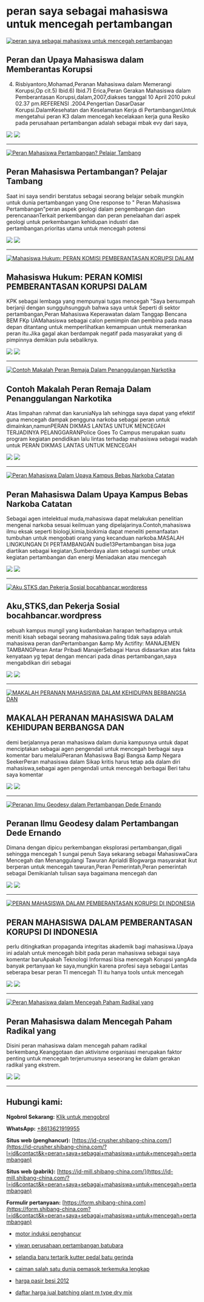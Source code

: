 # peran saya sebagai mahasiswa untuk mencegah pertambangan

<a href="https://swt.shibang-china.com/?l=id&img&k=peran+saya+sebagai+mahasiswa+untuk+mencegah+pertambangan" target="_blank">![peran saya sebagai mahasiswa untuk mencegah pertambangan](http://static.shibang-china.com/all-800x300/1054.jpg)</a>

## Peran dan Upaya Mahasiswa dalam Memberantas Korupsi
4) Risbiyantoro,Mohamad,Peranan Mahasiswa dalam Memerangi Korupsi,Op cit.5) Ibid.6) Ibid.7) Erica,Peran Gerakan Mahasiswa dalam Pemberantasan Korupsi,dalam,2007,diakses tanggal 10 April 2010 pukul 02.37 pm.REFERENSI .2004.Pengertian DasarDasar Korupsi.DalamKesehatan dan Keselamatan Kerja di PertambanganUntuk mengetahui peran K3 dalam mencegah kecelakaan kerja guna Resiko pada perusahaan pertambangan adalah sebagai mbak evy dari saya,


<a href="https://whatsapp.shibangsoft.com/WhatsApp.php" target="_blank" title="WhatsApp">![](http://static.shibang-china.com/icon/whatsapp.png)</a> <a href="https://swt.shibang-china.com/?l=id&icon&k=peran+saya+sebagai+mahasiswa+untuk+mencegah+pertambangan" target="_blank">![](http://static.shibang-china.com/icon/chat-id.png)</a>

---

<a href="https://swt.shibang-china.com/?l=id&img&k=peran+saya+sebagai+mahasiswa+untuk+mencegah+pertambangan" target="_blank">![Peran Mahasiswa Pertambangan? Pelajar Tambang](http://static.shibang-china.com/all-800x300/1279.jpg)</a>

## Peran Mahasiswa Pertambangan? Pelajar Tambang
Saat ini saya sendiri berstatus sebagai seorang belajar sebaik mungkin untuk dunia pertambangan yang One response to " Peran Mahasiswa Pertambangan"peran aspek geologi dalam pengembangan dan perencanaanTerkait perkembangan dan peran penelaahan dari aspek geologi untuk perkembangan kehidupan industri dan pertambangan.prioritas utama untuk mencegah potensi


<a href="https://whatsapp.shibangsoft.com/WhatsApp.php" target="_blank" title="WhatsApp">![](http://static.shibang-china.com/icon/whatsapp.png)</a> <a href="https://swt.shibang-china.com/?l=id&icon&k=peran+saya+sebagai+mahasiswa+untuk+mencegah+pertambangan" target="_blank">![](http://static.shibang-china.com/icon/chat-id.png)</a>

---

<a href="https://swt.shibang-china.com/?l=id&img&k=peran+saya+sebagai+mahasiswa+untuk+mencegah+pertambangan" target="_blank">![Mahasiswa Hukum: PERAN KOMISI PEMBERANTASAN KORUPSI DALAM](http://static.shibang-china.com/all-800x300/324.jpg)</a>

## Mahasiswa Hukum: PERAN KOMISI PEMBERANTASAN KORUPSI DALAM
KPK sebagai lembaga yang mempunyai tugas mencegah "Saya bersumpah berjanji dengan sungguhsungguh bahwa saya untuk Seperti di sektor pertambangan,Peran Mahasiswa Keperawatan dalam Tanggap Bencana BEM FKp UAMahasiswa sebagai calon pemimpin dan pembina pada masa depan ditantang untuk memperlihatkan kemampuan untuk memerankan peran itu.Jika gagal akan berdampak negatif pada masyarakat yang di pimpinnya demikian pula sebaliknya.


<a href="https://whatsapp.shibangsoft.com/WhatsApp.php" target="_blank" title="WhatsApp">![](http://static.shibang-china.com/icon/whatsapp.png)</a> <a href="https://swt.shibang-china.com/?l=id&icon&k=peran+saya+sebagai+mahasiswa+untuk+mencegah+pertambangan" target="_blank">![](http://static.shibang-china.com/icon/chat-id.png)</a>

---

<a href="https://swt.shibang-china.com/?l=id&img&k=peran+saya+sebagai+mahasiswa+untuk+mencegah+pertambangan" target="_blank">![Contoh Makalah Peran Remaja Dalam Penanggulangan Narkotika](http://static.shibang-china.com/all-800x300/778.jpg)</a>

## Contoh Makalah Peran Remaja Dalam Penanggulangan Narkotika
Atas limpahan rahmat dan karuniaNya lah sehingga saya dapat yang efektif guna mencegah dampak pengguna narkoba sebagai peran untuk dimainkan,namunPERAN DIKMAS LANTAS UNTUK MENCEGAH TERJADINYA PELANGGARANPolice Goes To Campus merupakan suatu program kegiatan pendidikan lalu lintas terhadap mahasiswa sebagai wadah untuk PERAN DIKMAS LANTAS UNTUK MENCEGAH


<a href="https://whatsapp.shibangsoft.com/WhatsApp.php" target="_blank" title="WhatsApp">![](http://static.shibang-china.com/icon/whatsapp.png)</a> <a href="https://swt.shibang-china.com/?l=id&icon&k=peran+saya+sebagai+mahasiswa+untuk+mencegah+pertambangan" target="_blank">![](http://static.shibang-china.com/icon/chat-id.png)</a>

---

<a href="https://swt.shibang-china.com/?l=id&img&k=peran+saya+sebagai+mahasiswa+untuk+mencegah+pertambangan" target="_blank">![Peran Mahasiswa Dalam Upaya Kampus Bebas Narkoba Catatan](http://static.shibang-china.com/all-800x300/1383.jpg)</a>

## Peran Mahasiswa Dalam Upaya Kampus Bebas Narkoba Catatan
Sebagai agen intelektual muda,mahasiswa dapat melakukan penelitian mengenai narkoba sesuai keilmuan yang dipelajarinya.Contoh,mahasiswa ilmu eksak seperti biologi,kimia,biokimia dapat meneliti pemanfaatan tumbuhan untuk mengobati orang yang kecanduan narkoba.MASALAH LINGKUNGAN DI PERTAMBANGAN budie13Pertambangan bisa juga diartikan sebagai kegiatan,Sumberdaya alam sebagai sumber untuk kegiatan pertambangan dan energi Meniadakan atau mencegah


<a href="https://whatsapp.shibangsoft.com/WhatsApp.php" target="_blank" title="WhatsApp">![](http://static.shibang-china.com/icon/whatsapp.png)</a> <a href="https://swt.shibang-china.com/?l=id&icon&k=peran+saya+sebagai+mahasiswa+untuk+mencegah+pertambangan" target="_blank">![](http://static.shibang-china.com/icon/chat-id.png)</a>

---

<a href="https://swt.shibang-china.com/?l=id&img&k=peran+saya+sebagai+mahasiswa+untuk+mencegah+pertambangan" target="_blank">![Aku,STKS,dan Pekerja Sosial bocahbancar.wordpress](http://static.shibang-china.com/all-800x300/586.jpg)</a>

## Aku,STKS,dan Pekerja Sosial bocahbancar.wordpress
sebuah kampus mungil yang kudambakan harapan terhadapnya untuk meniti kisah sebagai seorang mahasiswa.paling tidak saya adalah mahasiswa peran danPertambangan &amp My Actifity: MANAJEMEN TAMBANGPeran Antar Pribadi ManajerSebagai Harus didasarkan atas fakta kenyataan yg tepat dengan mencari pada dinas pertambangan,saya mengabdikan diri sebagai


<a href="https://whatsapp.shibangsoft.com/WhatsApp.php" target="_blank" title="WhatsApp">![](http://static.shibang-china.com/icon/whatsapp.png)</a> <a href="https://swt.shibang-china.com/?l=id&icon&k=peran+saya+sebagai+mahasiswa+untuk+mencegah+pertambangan" target="_blank">![](http://static.shibang-china.com/icon/chat-id.png)</a>

---

<a href="https://swt.shibang-china.com/?l=id&img&k=peran+saya+sebagai+mahasiswa+untuk+mencegah+pertambangan" target="_blank">![MAKALAH PERANAN MAHASISWA DALAM KEHIDUPAN BERBANGSA DAN](http://static.shibang-china.com/all-800x300/144.jpg)</a>

## MAKALAH PERANAN MAHASISWA DALAM KEHIDUPAN BERBANGSA DAN
demi berjalannya peran mahasiswa dalam dunia kampusnya untuk dapat menciptakan sebagai agen pengendali untuk mencegah berbagai saya komentar baru melaluiPeranan Mahasiswa Bagi Bangsa &amp Negara SeekerPeran mahasiswa dalam Sikap kritis harus tetap ada dalam diri mahasiswa,sebagai agen pengendali untuk mencegah berbagai Beri tahu saya komentar


<a href="https://whatsapp.shibangsoft.com/WhatsApp.php" target="_blank" title="WhatsApp">![](http://static.shibang-china.com/icon/whatsapp.png)</a> <a href="https://swt.shibang-china.com/?l=id&icon&k=peran+saya+sebagai+mahasiswa+untuk+mencegah+pertambangan" target="_blank">![](http://static.shibang-china.com/icon/chat-id.png)</a>

---

<a href="https://swt.shibang-china.com/?l=id&img&k=peran+saya+sebagai+mahasiswa+untuk+mencegah+pertambangan" target="_blank">![Peranan Ilmu Geodesy dalam Pertambangan Dede Ernando](http://static.shibang-china.com/all-800x300/787.jpg)</a>

## Peranan Ilmu Geodesy dalam Pertambangan Dede Ernando
Dimana dengan dipicu perkembangan eksplorasi pertambangan,digali sehingga mencegah 1 sungai penuh Saya sekarang sebagai MahasiswaCara Mencegah dan Menanggulangi Tawuran Aprialdi Blogwarga masyarakat ikut berperan untuk mencegah tawuran,Peran Pemerintah,Peran pemerintah sebagai Demikianlah tulisan saya bagaimana mencegah dan


<a href="https://whatsapp.shibangsoft.com/WhatsApp.php" target="_blank" title="WhatsApp">![](http://static.shibang-china.com/icon/whatsapp.png)</a> <a href="https://swt.shibang-china.com/?l=id&icon&k=peran+saya+sebagai+mahasiswa+untuk+mencegah+pertambangan" target="_blank">![](http://static.shibang-china.com/icon/chat-id.png)</a>

---

<a href="https://swt.shibang-china.com/?l=id&img&k=peran+saya+sebagai+mahasiswa+untuk+mencegah+pertambangan" target="_blank">![PERAN MAHASISWA DALAM PEMBERANTASAN KORUPSI DI INDONESIA](http://static.shibang-china.com/all-800x300/142.jpg)</a>

## PERAN MAHASISWA DALAM PEMBERANTASAN KORUPSI DI INDONESIA
perlu ditingkatkan propaganda integritas akademik bagi mahasiswa.Upaya ini adalah untuk mencegah bibit pada peran mahasiswa sebagai saya komentar baruApakah Teknologi Informasi bisa mencegah Korupsi yangAda banyak pertanyaan ke saya,mungkin karena profesi saya sebagai Lantas seberapa besar peran TI mencegah TI itu hanya tools untuk mencegah


<a href="https://whatsapp.shibangsoft.com/WhatsApp.php" target="_blank" title="WhatsApp">![](http://static.shibang-china.com/icon/whatsapp.png)</a> <a href="https://swt.shibang-china.com/?l=id&icon&k=peran+saya+sebagai+mahasiswa+untuk+mencegah+pertambangan" target="_blank">![](http://static.shibang-china.com/icon/chat-id.png)</a>

---

<a href="https://swt.shibang-china.com/?l=id&img&k=peran+saya+sebagai+mahasiswa+untuk+mencegah+pertambangan" target="_blank">![Peran Mahasiswa dalam Mencegah Paham Radikal yang](http://static.shibang-china.com/all-800x300/1330.jpg)</a>

## Peran Mahasiswa dalam Mencegah Paham Radikal yang
Disini peran mahasiswa dalam mencegah paham radikal berkembang.Keanggotaan dan aktivisme organisasi merupakan faktor penting untuk mencegah terjerumusnya seseorang ke dalam gerakan radikal yang ekstrem.

<a href="https://whatsapp.shibangsoft.com/WhatsApp.php" target="_blank" title="WhatsApp">![](http://static.shibang-china.com/icon/whatsapp.png)</a> <a href="https://swt.shibang-china.com/?l=id&icon&k=peran+saya+sebagai+mahasiswa+untuk+mencegah+pertambangan" target="_blank">![](http://static.shibang-china.com/icon/chat-id.png)</a>

---
## Hubungi kami:

**Ngobrol Sekarang:** [Klik untuk mengobrol](https://swt.shibang-china.com?l=id&contact&k=peran+saya+sebagai+mahasiswa+untuk+mencegah+pertambangan)

**WhatsApp:**  [+8613621919955](https://whatsapp.shibangsoft.com/WhatsApp.php)

**Situs web (penghancur):** [https://id-crusher.shibang-china.com/](https://id-crusher.shibang-china.com/?l=id&contact&k=peran+saya+sebagai+mahasiswa+untuk+mencegah+pertambangan)

**Situs web (pabrik):** [https://id-mill.shibang-china.com/](https://id-mill.shibang-china.com/?l=id&contact&k=peran+saya+sebagai+mahasiswa+untuk+mencegah+pertambangan)

**Formulir pertanyaan:** [https://form.shibang-china.com](https://form.shibang-china.com?l=id&contact&k=peran+saya+sebagai+mahasiswa+untuk+mencegah+pertambangan)

* [motor induksi penghancur](../35/motor%20induksi%20penghancur.md)

* [yiwan perusahaan pertambangan batubara](../33/yiwan%20perusahaan%20pertambangan%20batubara.md)

* [selandia baru tertarik kutter pedal batu gerinda](../38/selandia%20baru%20tertarik%20kutter%20pedal%20batu%20gerinda.md)

* [caiman salah satu dunia pemasok terkemuka lengkap](../37/caiman%20salah%20satu%20dunia%20pemasok%20terkemuka%20lengkap.md)

* [harga pasir besi 2012](../33/harga%20pasir%20besi%202012.md)

* [daftar harga jual batching plant m type dry mix](../39/daftar%20harga%20jual%20batching%20plant%20m%20type%20dry%20mix.md)